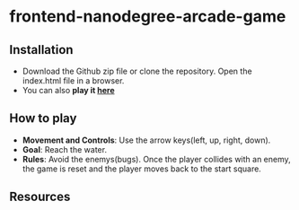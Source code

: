 frontend-nanodegree-arcade-game
===============================

## Installation

* Download the Github zip file or clone the repository. Open the index.html file in a browser.
* You can also **play it [here](https://3fun4.github.io/frontend-nanodegree-arcade-game/)**

## How to play

* **Movement and Controls**: Use the arrow keys(left, up, right, down).
* **Goal**: Reach the water.
* **Rules**: Avoid the enemys(bugs). Once the player collides with an enemy, the game is reset and the player moves back to the start square.

## Resources

